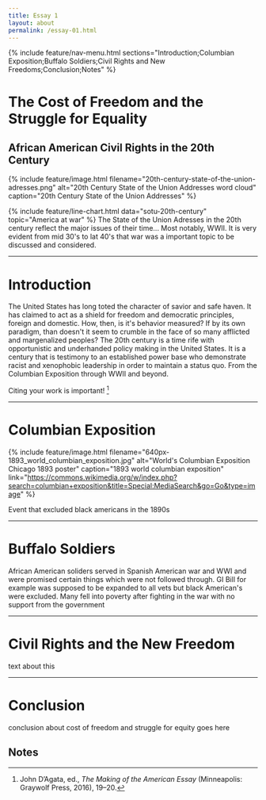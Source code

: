 ```yaml
---
title: Essay 1
layout: about
permalink: /essay-01.html
---
```


{% include feature/nav-menu.html sections="Introduction;Columbian Exposition;Buffalo Soldiers;Civil Rights and New Freedoms;Conclusion;Notes" %}

# The Cost of Freedom and the Struggle for Equality 
## African American Civil Rights in the 20th Century

{% include feature/image.html filename="20th-century-state-of-the-union-adresses.png" alt="20th Century State of the Union Addresses word cloud" caption="20th Century State of the Union Addresses" %}

{% include feature/line-chart.html data="sotu-20th-century" topic="America at war" %}
The State of the Union Adresses in the 20th century reflect the major issues of their time... Most notably, WWII. It is very evident from mid 30's to lat 40's that war was a important topic to be discussed and considered.

---

# Introduction

The United States has long toted the character of savior and safe haven. It has claimed to act as a shield for freedom and democratic principles, foreign and domestic. How, then, is it's behavior measured? If by its own paradigm, than doesn't it seem to crumble in the face of so many afflicted and margenalized peoples? The 20th century is a time rife with opportunistic and underhanded policy making in the United States. It is a century that is testimony to an established power base who demonstrate racist and xenophobic leadership in order to maintain a status quo. From the Columbian Exposition through WWII and beyond.

Citing your work is important! [^1]

---

# Columbian Exposition

{% include feature/image.html filename="640px-1893_world_columbian_exposition.jpg" alt="World's Columbian Exposition Chicago 1893 poster" caption="1893 world columbian exposition" link="https://commons.wikimedia.org/w/index.php?search=columbian+exposition&title=Special:MediaSearch&go=Go&type=image" %}

Event that excluded black americans in the 1890s

---

# Buffalo Soldiers

African American soliders served in Spanish American war and WWI and were promised certain things which were not followed through.
GI Bill for example was supposed to be expanded to all vets but black American's were excluded. Many fell into poverty after fighting in the war with no support from the government

---

# Civil Rights and the New Freedom

text about this

---

# Conclusion

conclusion about cost of freedom and struggle for equity goes here

## Notes

[^1]: John D’Agata, ed., *The Making of the American Essay* (Minneapolis: Graywolf Press, 2016), 19–20.

